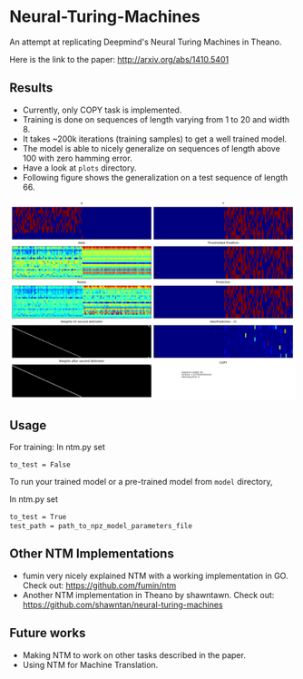 # Neural-Turing-Machines
An attempt at replicating Deepmind's Neural Turing Machines in Theano.

Here is the link to the paper: http://arxiv.org/abs/1410.5401

## Results
- Currently, only COPY task is implemented.
- Training is done on sequences of length varying from 1 to 20 and width 8.
- It takes ~200k iterations (training samples) to get a well trained model.
- The model is able to nicely generalize on sequences of length above 100 with zero hamming error.
- Have a look at `plots` directory.
- Following figure shows the generalization on a test sequence of length 66.

![Alt ntm-on-test-seq-of-len-66](plots/ntm-info-COPY-10-120-66-2016-03-04-16-18-50.png)

## Usage
For training: In ntm.py set
```
to_test = False
```
To run your trained model or a pre-trained model from `model` directory,

In ntm.py set
```
to_test = True
test_path = path_to_npz_model_parameters_file
```

## Other NTM Implementations
- fumin very nicely explained NTM with a working implementation in GO. Check out: https://github.com/fumin/ntm
- Another NTM implementation in Theano by shawntawn. Check out: https://github.com/shawntan/neural-turing-machines

## Future works
- Making NTM to work on other tasks described in the paper.
- Using NTM for Machine Translation.